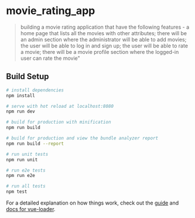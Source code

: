 # movie_rating_app

> building a movie rating application that have the following features - a home page that lists all the movies with other attributes; there will be an admin section where the administrator will be able to add movies; the user will be able to log in and sign up; the user will be able to rate a movie; there will be a movie profile section where the logged-in user can rate the movie\"

## Build Setup

``` bash
# install dependencies
npm install

# serve with hot reload at localhost:8080
npm run dev

# build for production with minification
npm run build

# build for production and view the bundle analyzer report
npm run build --report

# run unit tests
npm run unit

# run e2e tests
npm run e2e

# run all tests
npm test
```

For a detailed explanation on how things work, check out the [guide](http://vuejs-templates.github.io/webpack/) and [docs for vue-loader](http://vuejs.github.io/vue-loader).
